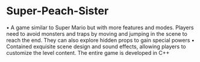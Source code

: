 # Super-Peach-Sister

•	A game similar to Super Mario but with more features and modes. Players need to avoid monsters and traps by moving and jumping in the scene to reach the end. They can also explore hidden props to gain special powers
•	Contained exquisite scene design and sound effects, allowing players to customize the level content. The entire game is developed in C++
